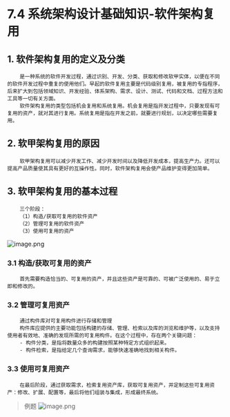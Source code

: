 # 7.4 系统架构设计基础知识-软件架构复用

## 1. 软件架构复用的定义及分类

        是一种系统的软件开发过程，通过识别、开发、分类、获取和修改软甲实体，以便在不同的软件开发过程中重复的使用他们。早起的软件复用主要是代码级别复用，被复用的专指程序，后来扩大到包括领域知识、开发经验、体系架构、需求、设计、测试、代码和文档、过程方法和工具等一切有关方面。
        软件架构复用的类型包括机会复用和系统复用。机会复用是指开发过程中，只要发现有可复用的资产，就对其进行复用。系统复用是指在开发之前，就要进行规划，以决定哪些需要复用。

## 2. 软甲架构复用的原因

        软甲架构复用可以减少开发工作、减少开发时间以及降低开发成本，提高生产力。还可以提高产品质量使其具有更好的互操作性。同时，软件架构复用会使产品维护变得更加简单。

## 3. 软甲架构复用的基本过程

        三个阶段：
        （1）构造/获取可复用的软件资产
        （2）管理可复用的软件资产
        （3）使用可复用的资产

![image.png](source/image/7.4-1.png)

### 3.1 构造/获取可复用的资产

        首先需要构造恰当的、可复用的资产，并且这些资产是可靠的、可被广泛使用的、易于立即和修改的。 

### 3.2 管理可复用资产

        通过构件库对可复用构件进行存储和管理
        构件库应提供的主要功能包括构建的存储、管理、检索以及库的浏览和维护等，以及支持使用者有效地、准确的发现所需的可复用构件。在这个过程中，存在两个关键问题：
        - 构件分类，是指将数量众多的构建按照某种特定方式组织起来。
        - 构件检索，是指给定几个查询需求，能够快速准确地找到相关构件。

### 3.3 使用可复用资产

        在最后阶段，通过获取需求，检索复用资产库，获取可复用资产，并定制这些可复用资产：修改、扩展、配置等，最后将他们组装与集成，形成最终系统。

> 例题
![image.png](source/image/7.4-2.png)